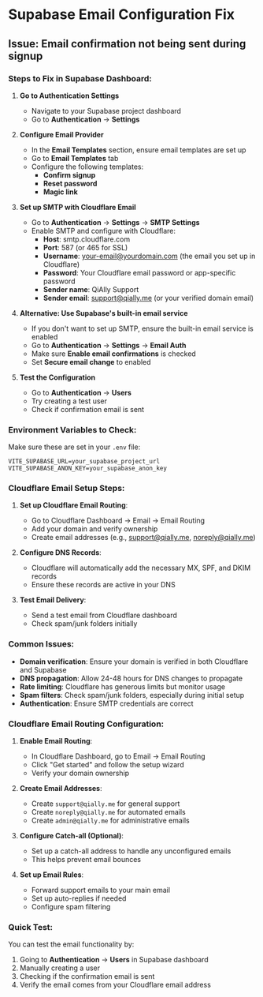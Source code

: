 # Supabase Email Configuration Fix

## Issue: Email confirmation not being sent during signup

### Steps to Fix in Supabase Dashboard:

1. **Go to Authentication Settings**
   - Navigate to your Supabase project dashboard
   - Go to **Authentication** → **Settings**

2. **Configure Email Provider**
   - In the **Email Templates** section, ensure email templates are set up
   - Go to **Email Templates** tab
   - Configure the following templates:
     - **Confirm signup**
     - **Reset password**
     - **Magic link**

3. **Set up SMTP with Cloudflare Email**
   - Go to **Authentication** → **Settings** → **SMTP Settings**
   - Enable SMTP and configure with Cloudflare:
     - **Host**: smtp.cloudflare.com
     - **Port**: 587 (or 465 for SSL)
     - **Username**: your-email@yourdomain.com (the email you set up in Cloudflare)
     - **Password**: Your Cloudflare email password or app-specific password
     - **Sender name**: QiAlly Support
     - **Sender email**: support@qially.me (or your verified domain email)

4. **Alternative: Use Supabase's built-in email service**
   - If you don't want to set up SMTP, ensure the built-in email service is enabled
   - Go to **Authentication** → **Settings** → **Email Auth**
   - Make sure **Enable email confirmations** is checked
   - Set **Secure email change** to enabled

5. **Test the Configuration**
   - Go to **Authentication** → **Users**
   - Try creating a test user
   - Check if confirmation email is sent

### Environment Variables to Check:
Make sure these are set in your `.env` file:
```env
VITE_SUPABASE_URL=your_supabase_project_url
VITE_SUPABASE_ANON_KEY=your_supabase_anon_key
```

### Cloudflare Email Setup Steps:
1. **Set up Cloudflare Email Routing**:
   - Go to Cloudflare Dashboard → Email → Email Routing
   - Add your domain and verify ownership
   - Create email addresses (e.g., support@qially.me, noreply@qially.me)

2. **Configure DNS Records**:
   - Cloudflare will automatically add the necessary MX, SPF, and DKIM records
   - Ensure these records are active in your DNS

3. **Test Email Delivery**:
   - Send a test email from Cloudflare dashboard
   - Check spam/junk folders initially

### Common Issues:
- **Domain verification**: Ensure your domain is verified in both Cloudflare and Supabase
- **DNS propagation**: Allow 24-48 hours for DNS changes to propagate
- **Rate limiting**: Cloudflare has generous limits but monitor usage
- **Spam filters**: Check spam/junk folders, especially during initial setup
- **Authentication**: Ensure SMTP credentials are correct

### Cloudflare Email Routing Configuration:

1. **Enable Email Routing**:
   - In Cloudflare Dashboard, go to Email → Email Routing
   - Click "Get started" and follow the setup wizard
   - Verify your domain ownership

2. **Create Email Addresses**:
   - Create `support@qially.me` for general support
   - Create `noreply@qially.me` for automated emails
   - Create `admin@qially.me` for administrative emails

3. **Configure Catch-all (Optional)**:
   - Set up a catch-all address to handle any unconfigured emails
   - This helps prevent email bounces

4. **Set up Email Rules**:
   - Forward support emails to your main email
   - Set up auto-replies if needed
   - Configure spam filtering

### Quick Test:
You can test the email functionality by:
1. Going to **Authentication** → **Users** in Supabase dashboard
2. Manually creating a user
3. Checking if the confirmation email is sent
4. Verify the email comes from your Cloudflare email address
